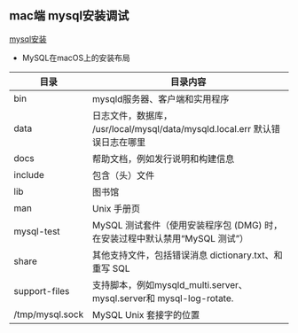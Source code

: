 ## mac端 mysql安装调试

[mysql安装](https://dev.mysql.com/doc/refman/8.0/en/macos-installation-pkg.html)


- MySQL在macOS上的安装布局  


| 目录 | 目录内容 |
| --- | ------- |
| bin | mysqld服务器、客户端和实用程序 |
| data | 日志文件，数据库， /usr/local/mysql/data/mysqld.local.err 默认错误日志在哪里 |
| docs | 帮助文档，例如发行说明和构建信息 |
| include | 包含（头）文件 |
| lib | 图书馆 |
| man | Unix 手册页 |
| mysql-test | MySQL 测试套件（使用安装程序包 (DMG) 时，在安装过程中默认禁用“MySQL 测试”） |
| share | 其他支持文件，包括错误消息 dictionary.txt、和重写 SQL |
| support-files | 支持脚本，例如mysqld_multi.server、 mysql.server和 mysql-log-rotate. |
| /tmp/mysql.sock | MySQL Unix 套接字的位置 | 
